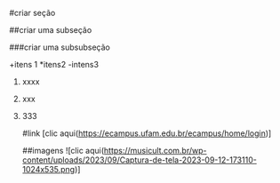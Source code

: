 #criar seção

##criar uma subseção

###criar uma subsubseção

+itens 1
*itens2
-intens3

 1. xxxx
 2. xxx
 3. 333

     #link
    [clic aqui(https://ecampus.ufam.edu.br/ecampus/home/login)]
    
    ##imagens
    ![clic aqui(https://musicult.com.br/wp-content/uploads/2023/09/Captura-de-tela-2023-09-12-173110-1024x535.png)]
    
    

